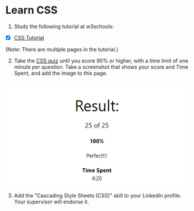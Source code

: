 # Learn CSS

1. Study the following tutorial at w3schools:
- [x] [CSS Tutorial](https://www.w3schools.com/css/default.asp)

(Note: There are multiple pages in the tutorial.)

2. Take the [CSS quiz](https://www.w3schools.com/quiztest/quiztest.asp?Qtest=CSS) until you score 90% or higher, with a time limit of one minute per question. Take a screenshot that shows your score and Time Spent, and add the image to this page.

![My image](./Css-Quiz-Results.png)


3. Add the "Cascading Style Sheets (CSS)" skill to your LinkedIn profile. Your supervisor will endorse it.
  
